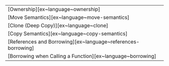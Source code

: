 ||
|--------|
| [Ownership][ex~language~ownership] |
| [Move Semantics][ex~language~move-semantics] |
| [Clone (Deep Copy)][ex~language~clone] |
| [Copy Semantics][ex~language~copy-semantics] |
| [References and Borrowing][ex~language~references-borrowing] |
| [Borrowing when Calling a Function][ex~language~borrowing] |
